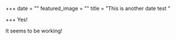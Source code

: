 +++
date = ""
featured_image = ""
title = "This is another date test "

+++
Yes!

It seems to be working!
